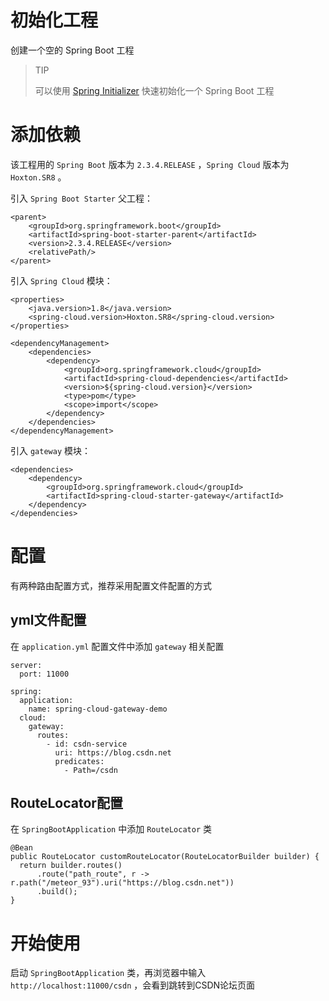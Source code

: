 # 初始化工程
创建一个空的 Spring Boot 工程

> TIP  
> 
> 可以使用 [Spring Initializer](https://start.spring.io/) 快速初始化一个 Spring Boot 工程

# 添加依赖

该工程用的 `Spring Boot` 版本为 `2.3.4.RELEASE` ，`Spring Cloud` 版本为 `Hoxton.SR8` 。

引入 `Spring Boot Starter` 父工程：
```
<parent>
    <groupId>org.springframework.boot</groupId>
    <artifactId>spring-boot-starter-parent</artifactId>
    <version>2.3.4.RELEASE</version>
    <relativePath/>
</parent>
```

引入 `Spring Cloud` 模块：
```
<properties>
    <java.version>1.8</java.version>
    <spring-cloud.version>Hoxton.SR8</spring-cloud.version>
</properties>

<dependencyManagement>
    <dependencies>
        <dependency>
            <groupId>org.springframework.cloud</groupId>
            <artifactId>spring-cloud-dependencies</artifactId>
            <version>${spring-cloud.version}</version>
            <type>pom</type>
            <scope>import</scope>
        </dependency>
    </dependencies>
</dependencyManagement>
```

引入 `gateway` 模块：
```
<dependencies>
    <dependency>
        <groupId>org.springframework.cloud</groupId>
        <artifactId>spring-cloud-starter-gateway</artifactId>
    </dependency>
</dependencies>
```

# 配置

有两种路由配置方式，推荐采用配置文件配置的方式

## yml文件配置
在 `application.yml` 配置文件中添加 `gateway` 相关配置
```
server:
  port: 11000

spring:
  application:
    name: spring-cloud-gateway-demo
  cloud:
    gateway:
      routes:
        - id: csdn-service
          uri: https://blog.csdn.net
          predicates:
            - Path=/csdn
```

## RouteLocator配置
在 `SpringBootApplication` 中添加 `RouteLocator` 类

```
@Bean
public RouteLocator customRouteLocator(RouteLocatorBuilder builder) {
  return builder.routes()
      .route("path_route", r -> r.path("/meteor_93").uri("https://blog.csdn.net"))
      .build();
}
```

# 开始使用

启动 `SpringBootApplication` 类，再浏览器中输入 `http://localhost:11000/csdn` ，会看到跳转到CSDN论坛页面

